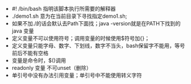 * #! /bin/bash    指明该脚本执行所需要的解释器
* ./demo1.sh    意为在当前目录下寻找指定demo1.sh;
* 如果不加./的话会默认去Path下面找；java -version就是在PATH下找到的java
变量
* 定义变量不可以使用符号；调用变量的时候使用$符号加{}；
* 定义变量只能字母、数字、下划线，数字不当头，bash保留字不能用，等号前后不能有空格
* 变量是命令时，$()调用
* readonly 变量 不可unset（删除）
* 单引号中没有办法引用变量；单引号中不能使用转义字符
